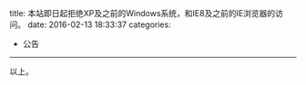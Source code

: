 title: 本站即日起拒绝XP及之前的Windows系统，和IE8及之前的IE浏览器的访问。
date: 2016-02-13 18:33:37
categories:
  - 公告
---

以上。